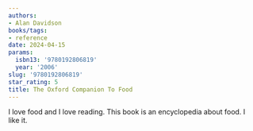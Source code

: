 ```yaml
---
authors:
- Alan Davidson
books/tags:
- reference
date: 2024-04-15
params:
  isbn13: '9780192806819'
  year: '2006'
slug: '9780192806819'
star_rating: 5
title: The Oxford Companion To Food
---
```


I love food and I love reading. This book is an encyclopedia about food. I like it.

<!--more-->